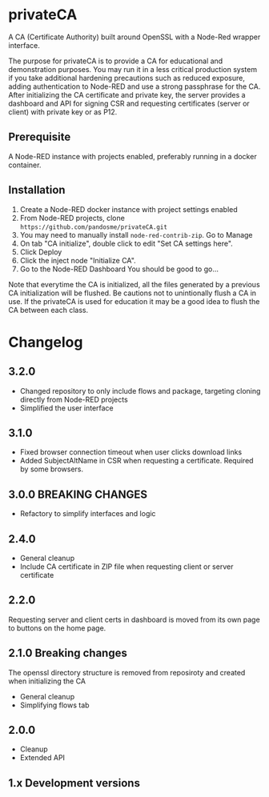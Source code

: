 # privateCA
A CA (Certificate Authority) built around OpenSSL with a Node-Red wrapper interface.

The purpose for privateCA is to provide a CA for educational and demonstration purposes.  You may run it in a less critical production system if you take additional hardening precautions such as reduced exposure, adding authentication to Node-RED and use a strong passphrase for the CA.  After initializing the CA certificate and private key, the server provides a dashboard and API for signing CSR and requesting certificates (server or client) with private key or as P12.

## Prerequisite 
A Node-RED instance with projects enabled, preferably running in a docker container.

## Installation
1. Create a Node-RED docker instance with project settings enabled
2. From Node-RED projects, clone  
```https://github.com/pandosme/privateCA.git```  
3. You may need to manually install ```node-red-contrib-zip```.  Go to Manage 
4. On tab "CA initialize", double click to edit "Set CA settings here".
5. Click Deploy
6. Click the inject node "Initialize CA".
13. Go to the Node-RED Dashboard
You should be good to go...

Note that everytime the CA is initialized, all the files generated by a previous CA initialization will be flushed.  Be cautions not to unintionally flush a CA in use.
If the privateCA is used for education it may be a good idea to flush the CA between each class.

# Changelog

## 3.2.0
- Changed repository to only include flows and package, targeting cloning directly from Node-RED projects
- Simplified the user interface

## 3.1.0
- Fixed browser connection timeout when user clicks download links
- Added SubjectAltName in CSR when requesting a certificate.  Required by some browsers.

## 3.0.0  BREAKING CHANGES
- Refactory to simplify interfaces and logic

## 2.4.0 
- General cleanup
- Include CA certificate in ZIP file when requesting client or server certificate

## 2.2.0 
Requesting server and client certs in dashboard is moved from its own page to buttons on the home page. 

## 2.1.0 Breaking changes
The openssl directory structure is removed from reposiroty and created when initializing the CA
- General cleanup
- Simplifying flows tab

## 2.0.0
- Cleanup
- Extended API

## 1.x Development versions

